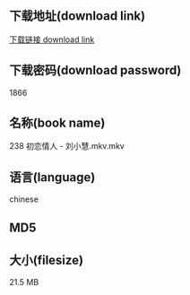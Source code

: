 ## 下载地址(download link)
[下载链接 download link](https://voluble-croquembouche-d321dc.netlify.app/?s=238+%E5%88%9D%E6%81%8B%E6%83%85%E4%BA%BA+-+%E5%88%98%E5%B0%8F%E6%85%A7.mkv)

## 下载密码(download password)
1866

## 名称(book name)
238 初恋情人 - 刘小慧.mkv.mkv

## 语言(language)
chinese

## MD5


## 大小(filesize)
21.5 MB
